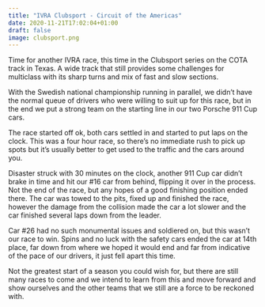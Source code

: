 ```yaml
---
title: "IVRA Clubsport - Circuit of the Americas"
date: 2020-11-21T17:02:04+01:00
draft: false
image: clubsport.png
---
```



Time for another IVRA race, this time in the Clubsport series on the COTA track in Texas. A wide track that still provides some challenges for multiclass with its sharp turns and mix of fast and slow sections.

With the Swedish national championship running in parallel, we didn’t have the normal queue of drivers who were willing to suit up for this race, but in the end we put a strong team on the starting line in our two Porsche 911 Cup cars.

The race started off ok, both cars settled in and started to put laps on the clock. This was a four hour race, so there’s no immediate rush to pick up spots but it’s usually better to get used to the traffic and the cars around you.

Disaster struck with 30 minutes on the clock, another 911 Cup car didn’t brake in time and hit our #16 car from behind, flipping it over in the process. Not the end of the race, but any hopes of a good finishing position ended there. The car was towed to the pits, fixed up and finished the race, however the damage from the collision made the car a lot slower and the car finished several laps down from the leader.

Car #26 had no such monumental issues and soldiered on, but this wasn’t our race to win. Spins and no luck with the safety cars ended the car at 14th place, far down from where we hoped it would end and far from indicative of the pace of our drivers, it just fell apart this time.

Not the greatest start of a season you could wish for, but there are still many races to come and we intend to learn from this and move forward and show ourselves and the other teams that we still are a force to be reckoned with.
